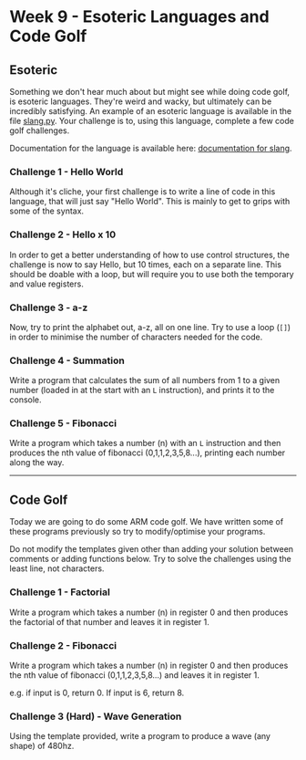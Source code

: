 # Week 9 - Esoteric Languages and Code Golf

## Esoteric

Something we don't hear much about but might see while doing code golf, is esoteric languages. They're weird and wacky, but ultimately can be incredibly satisfying. An example of an esoteric language is available in the file [slang.py](slang.py).
Your challenge is to, using this language, complete a few code golf challenges.

Documentation for the language is available here: [documentation for slang](slang-documentation.md).

### Challenge 1 - Hello World
Although it's cliche, your first challenge is to write a line of code in this language, that will just say "Hello World". This is mainly to get to grips with some of the syntax.

### Challenge 2 - Hello x 10
In order to get a better understanding of how to use control structures, the challenge is now to say Hello, but 10 times, each on a separate line. This should be doable with a loop, but will require you to use both the temporary and value registers.

### Challenge 3 - a-z
Now, try to print the alphabet out, a-z, all on one line. Try to use a loop (`[]`) in order to minimise the number of characters needed for the code. 

### Challenge 4 - Summation
Write a program that calculates the sum of all numbers from 1 to a given number (loaded in at the start with an `L` instruction), and prints it to the console.

### Challenge 5 - Fibonacci
Write a program which takes a number (n) with an `L` instruction and then produces the nth value of fibonacci (0,1,1,2,3,5,8...), printing each number along the way.


---

## Code Golf

Today we are going to do some ARM code golf. We have written some of these programs previously so try to modify/optimise your programs.

Do not modify the templates given other than adding your solution between comments or adding functions below.
Try to solve the challenges using the least line, not characters.

### Challenge 1 - Factorial
Write a program which takes a number (n) in register 0 and then produces the factorial of that number and leaves it in register 1.

### Challenge 2 - Fibonacci
Write a program which takes a number (n) in register 0 and then produces the nth value of fibonacci (0,1,1,2,3,5,8...) and leaves it in register 1.

e.g. if input is 0, return 0. If input is 6, return 8.

### Challenge 3 (Hard) - Wave Generation
Using the template provided, write a program to produce a wave (any shape) of 480hz.
